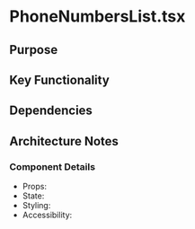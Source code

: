 # PhoneNumbersList.tsx

## Purpose

## Key Functionality

## Dependencies

## Architecture Notes

### Component Details
- Props: 
- State: 
- Styling: 
- Accessibility: 
